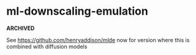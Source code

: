 # ml-downscaling-emulation

**ARCHIVED**

See https://github.com/henryaddison/mlde now for version where this is combined with diffusion models
